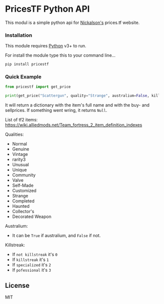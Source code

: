 # PricesTF Python API

This modul is a simple python api for [Nickalson's](https://github.com/Nicklason/) prices.tf website.

### Installation

This module requires [Python](https://www.python.org/) v3+ to run.

For install the module type this to your command line...

```sh
pip install pricestf
```
### Quick Example
```py
from pricestf import get_price

print(get_price("Scattergun", quality="Strange", australium=False, killstreak=0))
```
It will return a dictionary with the item's full name and with the buy- and sellprices.
If something went wring, it returns `Null`.

List of tf2 items:
https://wiki.alliedmods.net/Team_fortress_2_item_definition_indexes

Qualities:
- Normal
- Genuine
- Vintage
- rarity3
- Unusual
- Unique
- Community
- Valve
- Self-Made
- Customized
- Strange
- Completed
- Haunted
- Collector's
- Decorated Weapon

Australium:
- It can be `True` if australium, and `False` if not.

Killstreak:
- If ``not killstreak`` it's `0`
- If ``killstreak`` it's `1`
- If ``specialized`` it's `2`
- If ``pofessional`` it's `3`


License
----

MIT
